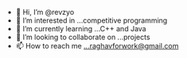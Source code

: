 - 👋 Hi, I’m @revzyo
- 👀 I’m interested in ...competitive programming
- 🌱 I’m currently learning ...C++ and Java
- 💞️ I’m looking to collaborate on ...projects
- 📫 How to reach me ...raghavforwork@gmail.com

<!---
revzyo/revzyo is a ✨ special ✨ repository because its `README.md` (this file) appears on your GitHub profile.
You can click the Preview link to take a look at your changes.
--->
